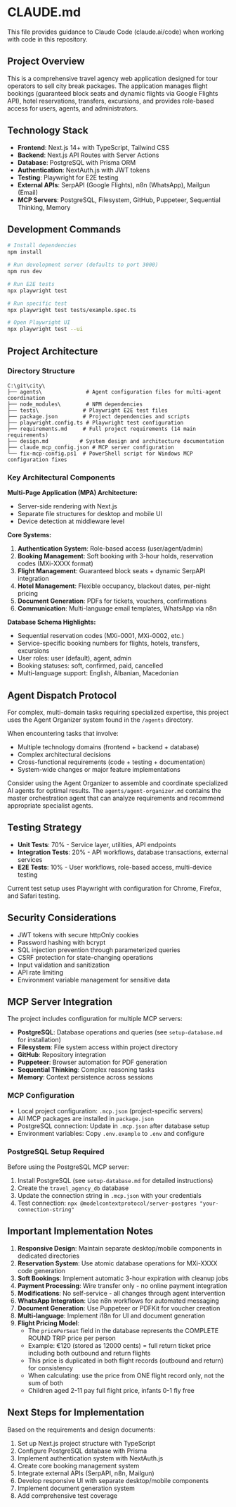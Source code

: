 # CLAUDE.md

This file provides guidance to Claude Code (claude.ai/code) when working with code in this repository.

## Project Overview

This is a comprehensive travel agency web application designed for tour operators to sell city break packages. The application manages flight bookings (guaranteed block seats and dynamic flights via Google Flights API), hotel reservations, transfers, excursions, and provides role-based access for users, agents, and administrators.

## Technology Stack

- **Frontend**: Next.js 14+ with TypeScript, Tailwind CSS
- **Backend**: Next.js API Routes with Server Actions
- **Database**: PostgreSQL with Prisma ORM
- **Authentication**: NextAuth.js with JWT tokens
- **Testing**: Playwright for E2E testing
- **External APIs**: SerpAPI (Google Flights), n8n (WhatsApp), Mailgun (Email)
- **MCP Servers**: PostgreSQL, Filesystem, GitHub, Puppeteer, Sequential Thinking, Memory

## Development Commands

```bash
# Install dependencies
npm install

# Run development server (defaults to port 3000)
npm run dev

# Run E2E tests
npx playwright test

# Run specific test
npx playwright test tests/example.spec.ts

# Open Playwright UI
npx playwright test --ui
```

## Project Architecture

### Directory Structure
```
C:\git\city\
├── agents\              # Agent configuration files for multi-agent coordination
├── node_modules\        # NPM dependencies
├── tests\              # Playwright E2E test files
├── package.json        # Project dependencies and scripts
├── playwright.config.ts # Playwright test configuration
├── requirements.md     # Full project requirements (14 main requirements)
├── design.md          # System design and architecture documentation
├── claude_mcp_config.json # MCP server configuration
└── fix-mcp-config.ps1  # PowerShell script for Windows MCP configuration fixes
```

### Key Architectural Components

**Multi-Page Application (MPA) Architecture:**
- Server-side rendering with Next.js
- Separate file structures for desktop and mobile UI
- Device detection at middleware level

**Core Systems:**
1. **Authentication System**: Role-based access (user/agent/admin)
2. **Booking Management**: Soft booking with 3-hour holds, reservation codes (MXi-XXXX format)
3. **Flight Management**: Guaranteed block seats + dynamic SerpAPI integration
4. **Hotel Management**: Flexible occupancy, blackout dates, per-night pricing
5. **Document Generation**: PDFs for tickets, vouchers, confirmations
6. **Communication**: Multi-language email templates, WhatsApp via n8n

**Database Schema Highlights:**
- Sequential reservation codes (MXi-0001, MXi-0002, etc.)
- Service-specific booking numbers for flights, hotels, transfers, excursions
- User roles: user (default), agent, admin
- Booking statuses: soft, confirmed, paid, cancelled
- Multi-language support: English, Albanian, Macedonian

## Agent Dispatch Protocol

For complex, multi-domain tasks requiring specialized expertise, this project uses the Agent Organizer system found in the `/agents` directory.

When encountering tasks that involve:
- Multiple technology domains (frontend + backend + database)
- Complex architectural decisions
- Cross-functional requirements (code + testing + documentation)
- System-wide changes or major feature implementations

Consider using the Agent Organizer to assemble and coordinate specialized AI agents for optimal results. The `agents/agent-organizer.md` contains the master orchestration agent that can analyze requirements and recommend appropriate specialist agents.

## Testing Strategy

- **Unit Tests**: 70% - Service layer, utilities, API endpoints
- **Integration Tests**: 20% - API workflows, database transactions, external services
- **E2E Tests**: 10% - User workflows, role-based access, multi-device testing

Current test setup uses Playwright with configuration for Chrome, Firefox, and Safari testing.

## Security Considerations

- JWT tokens with secure httpOnly cookies
- Password hashing with bcrypt
- SQL injection prevention through parameterized queries
- CSRF protection for state-changing operations
- Input validation and sanitization
- API rate limiting
- Environment variable management for sensitive data

## MCP Server Integration

The project includes configuration for multiple MCP servers:
- **PostgreSQL**: Database operations and queries (see `setup-database.md` for installation)
- **Filesystem**: File system access within project directory
- **GitHub**: Repository integration
- **Puppeteer**: Browser automation for PDF generation
- **Sequential Thinking**: Complex reasoning tasks
- **Memory**: Context persistence across sessions

### MCP Configuration
- Local project configuration: `.mcp.json` (project-specific servers)
- All MCP packages are installed in `package.json`
- PostgreSQL connection: Update in `.mcp.json` after database setup
- Environment variables: Copy `.env.example` to `.env` and configure

### PostgreSQL Setup Required
Before using the PostgreSQL MCP server:
1. Install PostgreSQL (see `setup-database.md` for detailed instructions)
2. Create the `travel_agency_db` database
3. Update the connection string in `.mcp.json` with your credentials
4. Test connection: `npx @modelcontextprotocol/server-postgres "your-connection-string"`

## Important Implementation Notes

1. **Responsive Design**: Maintain separate desktop/mobile components in dedicated directories
2. **Reservation System**: Use atomic database operations for MXi-XXXX code generation
3. **Soft Bookings**: Implement automatic 3-hour expiration with cleanup jobs
4. **Payment Processing**: Wire transfer only - no online payment integration
5. **Modifications**: No self-service - all changes through agent intervention
6. **WhatsApp Integration**: Use n8n workflows for automated messaging
7. **Document Generation**: Use Puppeteer or PDFKit for voucher creation
8. **Multi-language**: Implement i18n for UI and document generation
9. **Flight Pricing Model**: 
   - The `pricePerSeat` field in the database represents the COMPLETE ROUND TRIP price per person
   - Example: €120 (stored as 12000 cents) = full return ticket price including both outbound and return flights
   - This price is duplicated in both flight records (outbound and return) for consistency
   - When calculating: use the price from ONE flight record only, not the sum of both
   - Children aged 2-11 pay full flight price, infants 0-1 fly free

## Next Steps for Implementation

Based on the requirements and design documents:
1. Set up Next.js project structure with TypeScript
2. Configure PostgreSQL database with Prisma
3. Implement authentication system with NextAuth.js
4. Create core booking management system
5. Integrate external APIs (SerpAPI, n8n, Mailgun)
6. Develop responsive UI with separate desktop/mobile components
7. Implement document generation system
8. Add comprehensive test coverage